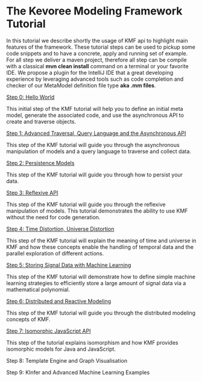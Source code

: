 # The Kevoree Modeling Framework Tutorial

In this tutorial we describe shortly the usage of KMF api to highlight main features of the framework. These tutorial steps can be used to pickup some code snippets and to have a concrete, apply and running set of example. For all step we deliver a maven project, therefore all step can be compile with a classical **mvn clean install** command on a terminal or your favorite IDE. We propose a plugin for the IntelliJ IDE that a great developing experience by leveraging advanced tools such as code completion and checker of our MetaModel definition file type **aka .mm files**.

[Step 0: Hello World ](step0_helloworld)

This initial step of the KMF tutorial will help you to define an initial meta model, generate the associated code, and use the asynchronous API to create and traverse objects.

[Step 1: Advanced Traversal, Query Language and the Asynchronous API](step1_async)

This step of the KMF tutorial will guide you through the asynchronous manipulation of models and a query language to traverse and collect data.

[Step 2: Persistence Models](step2_persistence)

This step of the KMF tutorial will guide you through how to persist your data.

[Step 3: Reflexive API](step3_reflexive)

This step of the KMF tutorial will guide you through the reflexive manipulation of models. This tutorial demonstrates the ability to use KMF without the need for code generation.

[Step 4: Time Distortion, Universe Distortion](step4_distortion)

This step of the KMF tutorial will explain the meaning of time and universe in KMF and how these concepts enable the handling of temporal data and the parallel exploration of different actions.

[Step 5: Storing Signal Data with Machine Learning](step5_simple_ml)

This step of the KMF tutorial will demonstrate how to define simple machine learning strategies to efficiently store a large amount of signal data via a mathematical polynomial.

[Step 6: Distributed and Reactive Modeling](step6_distribution)

This step of the KMF tutorial will guide you through the distributed modeling concepts of KMF.

[Step 7: Isomorphic JavaScript API](step7_isomorphism)

This step of the tutorial explains isomorphism and how KMF provides isomorphic models for Java and JavaScript.

Step 8: Template Engine and Graph Visualisation

Step 9: KInfer and Advanced Machine Learning Examples
